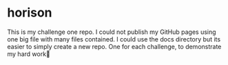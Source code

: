 # horison
This is my challenge one repo. I could not publish my GitHub pages using one big file with many files contained. I could use the docs directory but its easier to simply create a new repo. One for each challenge, to demonstrate my hard work💪
